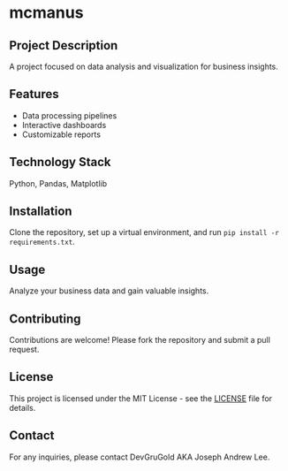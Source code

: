 
# mcmanus

## Project Description
A project focused on data analysis and visualization for business insights.

## Features
- Data processing pipelines
- Interactive dashboards
- Customizable reports

## Technology Stack
Python, Pandas, Matplotlib

## Installation
Clone the repository, set up a virtual environment, and run `pip install -r requirements.txt`.

## Usage
Analyze your business data and gain valuable insights.

## Contributing
Contributions are welcome! Please fork the repository and submit a pull request.

## License
This project is licensed under the MIT License - see the [LICENSE](LICENSE) file for details.

## Contact
For any inquiries, please contact DevGruGold AKA Joseph Andrew Lee.
